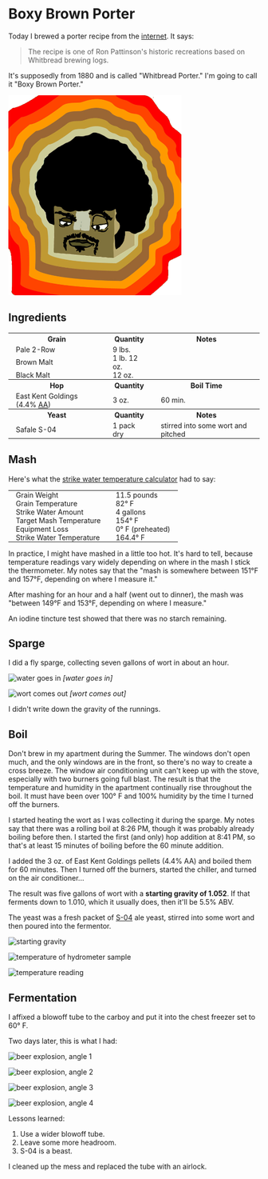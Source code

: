 Boxy Brown Porter
=================
Today I brewed a porter recipe from the [internet][2].  It says:

> The recipe is one of Ron Pattinson's historic recreations based on Whitbread brewing logs.

It's supposedly from 1880 and is called "Whitbread Porter."  I'm going to
call it "Boxy Brown Porter."

<a href="boxy.png"><img src="boxy_small.png"/></a>

<!-- Put some space between columns in tables on this page. -->
<style>
td {
    padding: 0 15px;
}
</style>

Ingredients
-----------
<table>
  <tr><th>Grain</th><th>Quantity</th><th>Notes</th></tr>
  <tr><td>Pale 2-Row</td><td>9 lbs.</td><td></td></tr>
  <tr><td>Brown Malt</td><td>1 lb. 12 oz.</td><td></td></tr>
  <tr><td>Black Malt</td><td>12 oz.</td><td></td></tr>
  
  <tr><th>Hop</th><th>Quantity</th><th>Boil Time</th></tr>
  <tr><td>East Kent Goldings (4.4% <a href="https://en.wikipedia.org/wiki/Alpha_acid">AA</a>)</td><td>3 oz.</td><td>60 min.</td></tr>
  
  <tr><th>Yeast</th><th>Quantity</th><th>Notes</th></tr>
  <tr><td>Safale S-04</td><td>1 pack dry</td><td>stirred into some wort and pitched</td></tr>
</table>

Mash
----
Here's what the [strike water temperature calculator][1] had to say:

<table>
  <tr><td>Grain Weight</td><td>11.5 pounds</td></tr>
  <tr><td>Grain Temperature</td><td>82° F</td></tr>
  <tr><td>Strike Water Amount</td><td>4 gallons</td></tr>
  <tr><td>Target Mash Temperature</td><td>154° F</td></tr>
  <tr><td>Equipment Loss</td><td>0° F (preheated)</td></tr>
  <tr><td>Strike Water Temperature</td><td>164.4° F</td></tr>
</table>

In practice, I might have mashed in a little too hot.  It's hard to tell,
because temperature readings vary widely depending on where in the mash I
stick the thermometer.   My notes say that the "mash is somewhere between
151°F and 157°F, depending on where I measure it."

After mashing for an hour and a half (went out to dinner), the mash was
"between 149°F and 153°F, depending on where I measure."

An iodine tincture test showed that there was no starch remaining.

Sparge
------
I did a fly sparge, collecting seven gallons of wort in about an hour.

![water goes in](water-in_small.webp)
*\[water goes in\]*

![wort comes out](wort-out_small.webp)
*\[wort comes out\]*

I didn't write down the gravity of the runnings.

Boil
----
Don't brew in my apartment during the Summer.  The windows don't open much, and
the only windows are in the front, so there's no way to create a cross breeze.
The window air conditioning unit can't keep up with the stove, especially with
two burners going full blast.  The result is that the temperature and humidity
in the apartment continually rise throughout the boil.  It must have been over
100° F and 100% humidity by the time I turned off the burners.

I started heating the wort as I was collecting it during the sparge.  My notes
say that there was a rolling boil at 8:26 PM, though it was probably already
boiling before then.  I started the first (and only) hop addition at 8:41 PM,
so that's at least 15 minutes of boiling before the 60 minute addition.

I added the 3 oz. of East Kent Goldings pellets (4.4% AA) and boiled them for
60 minutes.  Then I turned off the burners, started the chiller, and turned on
the air conditioner...

The result was five gallons of wort with a **starting gravity of 1.052**.  If
that ferments down to 1.010, which it usually does, then it'll be 5.5% ABV.

The yeast was a fresh packet of [S-04][3] ale yeast, stirred into some wort and
then poured into the fermentor.

![starting gravity](gravity_small.webp)

![temperature of hydrometer sample](gravity-temperature_small.webp)

![temperature reading](temperature_small.webp)

Fermentation
------------
I affixed a blowoff tube to the carboy and put it into the chest freezer set to
60° F.

Two days later, this is what I had:

![beer explosion, angle 1](poop1_small.webp)

![beer explosion, angle 2](poop2_small.webp)

![beer explosion, angle 3](poop3_small.webp)

![beer explosion, angle 4](poop4_small.webp)

Lessons learned:

1. Use a wider blowoff tube.
2. Leave some more headroom.
3. S-04 is a beast.

I cleaned up the mess and replaced the tube with an airlock.

[1]: http://www.homebrewing.com/calculators/?page=tools&section=strike&action=calculate
[2]: https://www.homebrewtalk.com/threads/1880-whitbread-porter.666707/
[3]: https://fermentis.com/wp-content/uploads/2018/08/SafAle-S-04.pdf
